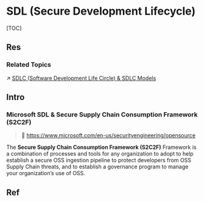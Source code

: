 # SDL (Secure Development Lifecycle)

[TOC]



## Res
### Related Topics
↗ [SDLC (Software Development Life Circle) & SDLC Models](../../../../Software%20Engineering/Dev%20Pattern/🔄%20SDLC%20(Software%20Development%20Life%20Circle)%20&%20SDLC%20Models/SDLC%20(Software%20Development%20Life%20Circle)%20&%20SDLC%20Models.md)



## Intro
### Microsoft SDL & Secure Supply Chain Consumption Framework (S2C2F)
> 🔗 https://www.microsoft.com/en-us/securityengineering/opensource

The **Secure Supply Chain Consumption Framework (S2C2F)** Framework is a combination of processes and tools for any organization to adopt to help establish a secure OSS ingestion pipeline to protect developers from OSS Supply Chain threats, and to establish a governance program to manage your organization’s use of OSS.



## Ref
[Secure Development Lifecycle]: https://owasp.org/www-pdf-archive/Jim_Manico_(Hamburg)_-_Securiing_the_SDLC.pdf

